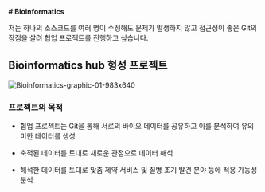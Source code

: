 **#  Bioinformatics**

저는 하나의 소스코드를 여러 명이 수정해도 문제가 발생하지 않고 접근성이 좋은 Git의 장점을 살려 협업 프로젝트를 진행하고 싶습니다.

## Bioinformatics hub 형성 프로젝트


![Bioinformatics-graphic-01-983x640](https://user-images.githubusercontent.com/114568019/193489770-867f4a68-257f-44d9-9ef9-6b9b32ae93d2.png)





### 프로젝트의 목적

- 협업 프로젝트는 Git을 통해 서로의 바이오 데이터를 공유하고 이를 분석하여 유의미한 데이터를 생성

- 축적된 데이터를 토대로 새로운 관점으로 데이터 해석

- 해석한 데이터를 토대로 맞춤 제약 서비스 및 질병 조기 발견 분야 등에 적용 가능성 분석

